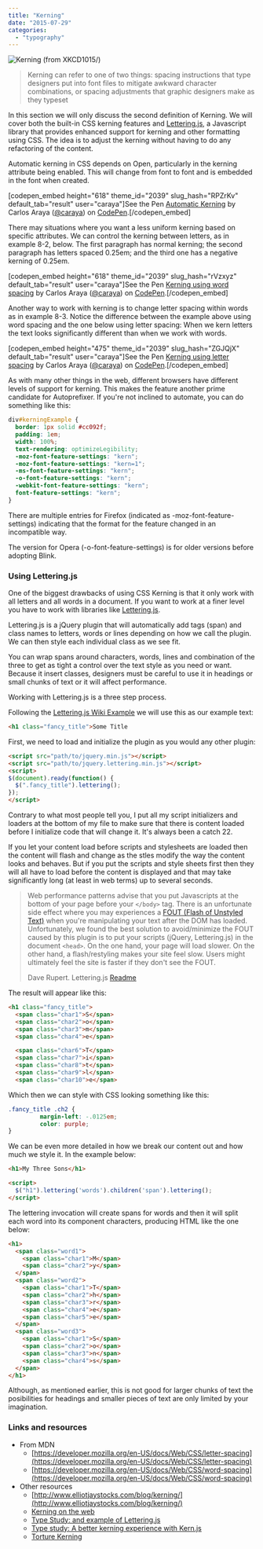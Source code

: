 ```yaml
---
title: "Kerning"
date: "2015-07-29"
categories:
  - "typography"
---
```


![Kerning (from [XKCD](http://xkcd.com/)1015/)](https://imgs.xkcd.com/comics/kerning.png)

> Kerning can refer to one of two things: spacing instructions that type designers put into font files to mitigate awkward character combinations, or spacing adjustments that graphic designers make as they typeset

In this section we will only discuss the second definition of Kerning. We will cover both the built-in CSS kerning features and [Lettering.js](http://letteringjs.com/), a Javascript library that provides enhanced support for kerning and other formatting using CSS. The idea is to adjust the kerning without having to do any refactoring of the content.

Automatic kerning in CSS depends on Open, particularly in the kerning attribute being enabled. This will change from font to font and is embedded in the font when created.

\[codepen\_embed height="618" theme\_id="2039" slug\_hash="RPZrKv" default\_tab="result" user="caraya"\]See the Pen [Automatic Kerning](http://codepen.io/caraya/pen/RPZrKv/) by Carlos Araya ([@caraya](http://codepen.io/caraya)) on [CodePen](http://codepen.io).\[/codepen\_embed\]

There may situations where you want a less uniform kerning based on specific attributes. We can control the kerning between letters, as in example 8-2, below. The first paragraph has normal kerning; the second paragraph has letters spaced 0.25em; and the third one has a negative kerning of 0.25em.

\[codepen\_embed height="618" theme\_id="2039" slug\_hash="rVzxyz" default\_tab="result" user="caraya"\]See the Pen [Kerning using word spacing](http://codepen.io/caraya/pen/rVzxyz/) by Carlos Araya ([@caraya](http://codepen.io/caraya)) on [CodePen](http://codepen.io).\[/codepen\_embed\]

Another way to work with kerning is to change letter spacing within words as in example 8-3. Notice the difference between the example above using word spacing and the one below using letter spacing: When we kern letters the text looks significantly different than when we work with words.

\[codepen\_embed height="475" theme\_id="2039" slug\_hash="ZGJQjX" default\_tab="result" user="caraya"\]See the Pen [Kerning using letter spacing](http://codepen.io/caraya/pen/ZGJQjX/) by Carlos Araya ([@caraya](http://codepen.io/caraya)) on [CodePen](http://codepen.io).\[/codepen\_embed\]

As with many other things in the web, different browsers have different levels of support for kerning. This makes the feature another prime candidate for Autoprefixer. If you're not inclined to automate, you can do something like this:

```css
div#kerningExample {
  border: 1px solid #cc092f;
  padding: 1em;
  width: 100%;
  text-rendering: optimizeLegibility;
  -moz-font-feature-settings: "kern";
  -moz-font-feature-settings: "kern=1";
  -ms-font-feature-settings: "kern";
  -o-font-feature-settings: "kern";
  -webkit-font-feature-settings: "kern";
  font-feature-settings: "kern";
}
```

There are multiple entries for Firefox (indicated as -moz-font-feature-settings) indicating that the format for the feature changed in an incompatible way.

The version for Opera (-o-font-feature-settings) is for older versions before adopting Blink.

### Using Lettering.js

One of the biggest drawbacks of using CSS Kerning is that it only work with all letters and all words in a document. If you want to work at a finer level you have to work with libraries like [Lettering.js](http://letteringjs.com/).

Lettering.js is a jQuery plugin that will automatically add tags (span) and class names to letters, words or lines depending on how we call the plugin. We can then style each individual class as we see fit.

You can wrap spans around characters, words, lines and combination of the three to get as tight a control over the text style as you need or want. Because it insert classes, designers must be careful to use it in headings or small chunks of text or it will affect performance.

Working with Lettering.js is a three step process.

Following the [Lettering.js Wiki Example](https://github.com/davatron5000/Lettering.js/wiki/Wrapping-letters-with-lettering()) we will use this as our example text:

```html
<h1 class="fancy_title">Some Title
```

First, we need to load and initialize the plugin as you would any other plugin:

```html
<script src="path/to/jquery.min.js"></script>
<script src="path/to/jquery.lettering.min.js"></script>
<script>
$(document).ready(function() {
  $(".fancy_title").lettering();
});
</script>
```

Contrary to what most people tell you, I put all my script initializers and loaders at the bottom of my file to make sure that there is content loaded before I initialize code that will change it. It's always been a catch 22.

If you let your content load before scripts and stylesheets are loaded then the content will flash and change as the stles modify the way the content looks and behaves. But if you put the scripts and style sheets first then they will all have to load before the content is displayed and that may take significantly long (at least in web terms) up to several seconds.

> Web performance patterns advise that you put Javascripts at the bottom of your page before your `</body>` tag. There is an unfortunate side effect where you may experiences a [FOUT (Flash of Unstyled Text)](http://paulirish.com/2009/fighting-the-font-face-fout/) when you're manipulating your text after the DOM has loaded. Unfortunately, we found the best solution to avoid/minimize the FOUT caused by this plugin is to put your scripts (jQuery, Lettering.js) in the document `<head>`. On the one hand, your page will load slower. On the other hand, a flash/restyling makes your site feel slow. Users might ultimately feel the site is faster if they don't see the FOUT.
>
> Dave Rupert. Lettering.js [Readme](https://github.com/davatron5000/Lettering.js/blob/master/README.md)

The result will appear like this:

```html
<h1 class="fancy_title">
  <span class="char1">S</span>
  <span class="char2">o</span>
  <span class="char3">m</span>
  <span class="char4">e</span>

  <span class="char6">T</span>
  <span class="char7">i</span>
  <span class="char8">t</span>
  <span class="char9">l</span>
  <span class="char10">e</span>
```

Which then we can style with CSS looking something like this:

```css
.fancy_title .ch2 {
         margin-left: -.0125em;
         color: purple;
}
```

We can be even more detailed in how we break our content out and how much we style it. In the example below:

```html
<h1>My Three Sons</h1>
```

```html
<script>
  $("h1").lettering('words').children('span').lettering();
</script>
```

The lettering invocation will create spans for words and then it will split each word into its component characters, producing HTML like the one below:

```html
<h1>
  <span class="word1">
    <span class="char1">M</span>
    <span class="char2">y</span>
  </span>
  <span class="word2">
    <span class="char1">T</span>
    <span class="char2">h</span>
    <span class="char3">r</span>
    <span class="char4">e</span>
    <span class="char5">e</span>
  </span>
  <span class="word3">
    <span class="char1">S</span>
    <span class="char2">o</span>
    <span class="char3">n</span>
    <span class="char4">s</span>
  </span>
</h1>
```

Although, as mentioned earlier, this is not good for larger chunks of text the posibilities for headings and smaller pieces of text are only limited by your imagination.

### Links and resources

* From MDN
  * [https://developer.mozilla.org/en-US/docs/Web/CSS/letter-spacing](https://developer.mozilla.org/en-US/docs/Web/CSS/letter-spacing)
  * [https://developer.mozilla.org/en-US/docs/Web/CSS/word-spacing](https://developer.mozilla.org/en-US/docs/Web/CSS/word-spacing)
* Other resources
  * [http://www.elliotjaystocks.com/blog/kerning/](http://www.elliotjaystocks.com/blog/kerning/)
  * [Kerning on the web](http://blog.typekit.com/2014/02/05/kerning-on-the-web/)
  * [Type Study: and example of Lettering.js](http://blog.typekit.com/2011/01/06/type-study-an-example-of-lettering-js/)
  * [Type study: A better kerning experience with Kern.js](http://blog.typekit.com/2011/06/03/type-study-a-better-kerning-experience-with-kern-js/)
  * [Torture Kerning](http://ilovetypography.com/2007/09/15/type-torture-kerning/)
